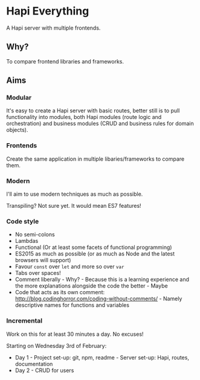 # Hapi Everything

A Hapi server with multiple frontends.

## Why?

To compare frontend libraries and frameworks.

## Aims

### Modular 

It's easy to create a Hapi server with basic routes, better still is to pull functionality into modules, both Hapi modules (route logic and orchestration) and business modules (CRUD and business rules for domain objects).

### Frontends

Create the same application in multiple libaries/frameworks to compare them.

### Modern

I'll aim to use modern techniques as much as possible.

Transpiling? Not sure yet. It would mean ES7 features!

### Code style

- No semi-colons
- Lambdas
- Functional (Or at least some facets of functional programming)
- ES2015 as much as possible (or as much as Node and the latest browsers will support)
- Favour `const` over `let` and more so over `var`
- Tabs over spaces!
- Comment liberally - Why? - Because this is a learning experience and the more explanations alongside the code the better - Maybe
- Code that acts as its own comment: http://blog.codinghorror.com/coding-without-comments/ - Namely descriptive names for functions and variables

### Incremental

Work on this for at least 30 minutes a day. No excuses!

Starting on Wednesday 3rd of February:

- Day 1 - Project set-up: git, npm, readme - Server set-up: Hapi, routes, documentation
- Day 2 - CRUD for users
